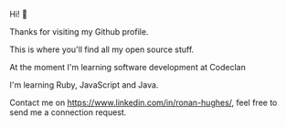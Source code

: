 Hi! 👋

Thanks for visiting my Github profile. 

This is where you'll find all my open source stuff.

At the moment I'm learning software development at Codeclan

I'm learning Ruby, JavaScript and Java.

Contact me on https://www.linkedin.com/in/ronan-hughes/, feel free to send me a connection request.
